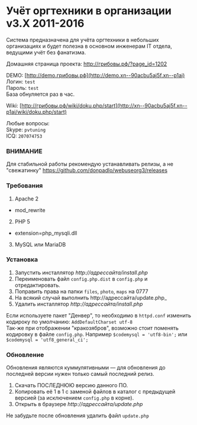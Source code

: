 # Учёт оргтехники в организации v3.X 2011-2016


Система предназначена для учёта оргтехники в небольших организациях и будет полезна в основном инженерам IT отдела, ведущими учёт без фанатизма.

Домашняя страница проекта: <a href="http://xn--90acbu5aj5f.xn--p1ai/?page_id=1202" target="_blank">http://грибовы.рф/?page_id=1202</a>

DEMO: [http://demo.грибовы.рф](http://demo.xn--90acbu5aj5f.xn--p1ai)  
Логин: `test`  
Пароль: `test`  
База обнуляется раз в час.

Wiki: [http://грибовы.рф/wiki/doku.php/start](http://xn--90acbu5aj5f.xn--p1ai/wiki/doku.php/start)

Любые вопросы:  
Skype: `pvtuning`  
ICQ: `207074753`

### ВНИМАНИЕ

Для стабильной работы рекомендую устанавливать релизы, а не "свежатинку"
https://github.com/donpadlo/webuseorg3/releases


### Требования
1. Apache 2
  - mod_rewrite
2. PHP 5
  - extension=php_mysqli.dll
3. MySQL или MariaDB

### Установка

1. Запустить инсталлятор _http://адрессайта/install.php_
2. Переименовать файл `config.php.dist` в `config.php` и отредактировать.
3. Поправить права на папки `files`, `photo`, `maps` на 0777
4. На всякий случай выполнить http://адрессайта/update.php_
5. Удалить инсталлятор  _http://адрессайта/install.php_

Если используете пакет "Денвер", то необходимо в `httpd.conf` изменить кодироку по умолчанию: 
`AddDefaultCharset utf-8`  
Так-же при отображении "кракозябров", возможно стоит поменять кодировку в файле `config.php`. Например `$codemysql = 'utf8-bin';` или `$codemysql = 'utf8_general_ci';`

### Обновление

Обновления являются куммулятивными — для обновления до последней версии нужен только самый последний релиз.

1. Скачать ПОСЛЕДНЮЮ версию данного ПО.
2. Копировать её 1 в 1 с заменой файлов в каталог с предыдущей версией (за исключением `config.php` в корне).
3. Открыть в браузере _http://адрессайта/update.php_

Не забудьте после обновления удалить файл `update.php`
